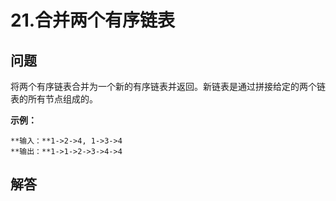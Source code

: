 # 21.合并两个有序链表

## 问题

将两个有序链表合并为一个新的有序链表并返回。新链表是通过拼接给定的两个链表的所有节点组成的。 

**示例：**

```
**输入：**1->2->4, 1->3->4
**输出：**1->1->2->3->4->4

```



## 解答

